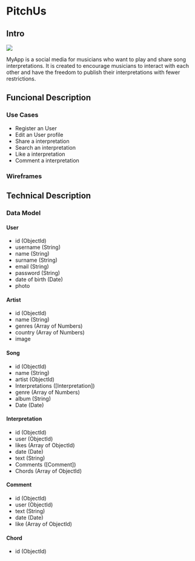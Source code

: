 # PitchUs

## Intro

![](https://media.giphy.com/media/3o72EX5QZ9N9d51dqo/giphy.gif)

MyApp is a social media for musicians who want to play and share song interpretations. It is created to encourage musicians to interact with each other and have the freedom to publish their interpretations with fewer restrictions.

## Funcional Description

### Use Cases
- Register an User
- Edit an User profile
- Share a interpretation
- Search an interpretation
- Like a interpretation
- Comment a interpretation

### Wireframes

## Technical Description

### Data Model

#### User
- id (ObjectId)
- username (String)
- name (String)
- surname (String)
- email (String)
- password (String)
- date of birth (Date)
- photo

#### Artist
- id (ObjectId)
- name (String)
- genres (Array of Numbers)
- country (Array of Numbers)
- image

#### Song
- id (ObjectId)
- name (String)
- artist (ObjectId)
- Interpretations ([Interpretation])
- genre (Array of Numbers)
- album (String)
- Date (Date)

#### Interpretation
- id (ObjectId)
- user (ObjectId)
- likes (Array of ObjectId)
- date (Date)
- text (String)
- Comments ([Comment])
- Chords (Array of ObjectId)

#### Comment
- id (ObjectId)
- user (ObjectId)
- text (String)
- date (Date)
- like (Array of ObjectId)

#### Chord
- id (ObjectId)


